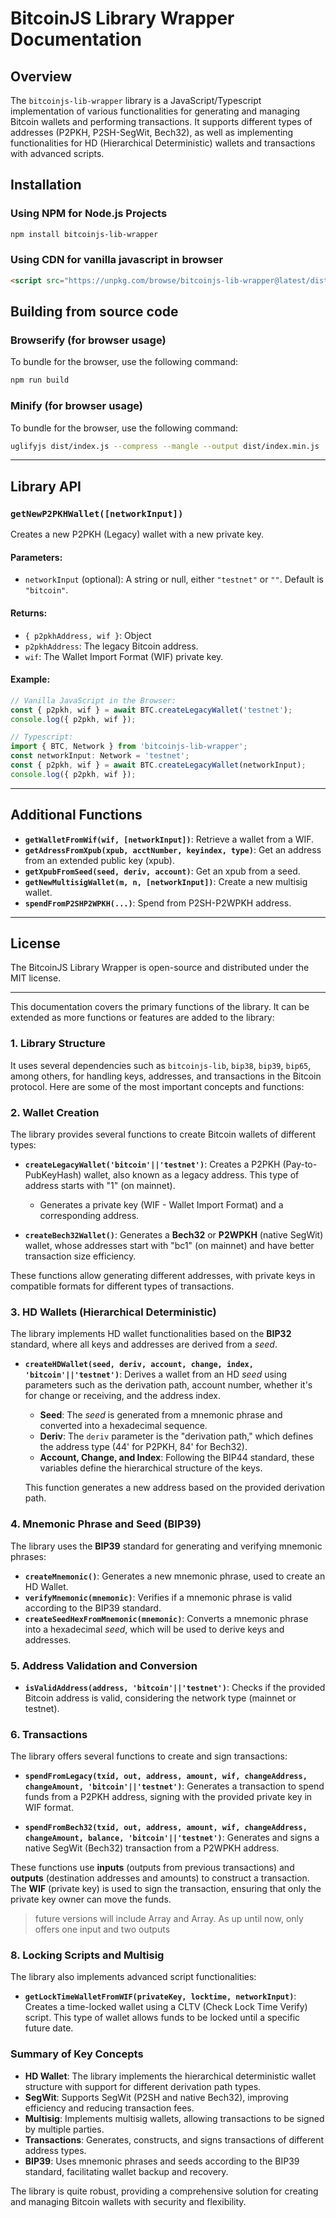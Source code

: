 # BitcoinJS Library Wrapper Documentation

## Overview

The `bitcoinjs-lib-wrapper` library is a JavaScript/Typescript implementation of various functionalities for generating and managing Bitcoin wallets and performing transactions. It supports different types of addresses (P2PKH, P2SH-SegWit, Bech32), as well as implementing functionalities for HD (Hierarchical Deterministic) wallets and transactions with advanced scripts.

## Installation

### Using NPM for Node.js Projects
```bash
npm install bitcoinjs-lib-wrapper
```

### Using CDN for vanilla javascript in browser
```html
<script src="https://unpkg.com/browse/bitcoinjs-lib-wrapper@latest/dist/bitcoinjs-lib-wrapper.js"></script>
```

## Building from source code

### Browserify (for browser usage)
To bundle for the browser, use the following command:
```bash
npm run build
```

### Minify (for browser usage)
To bundle for the browser, use the following command:
```bash
uglifyjs dist/index.js --compress --mangle --output dist/index.min.js
```

---

## Library API

### **`getNewP2PKHWallet([networkInput])`**

Creates a new P2PKH (Legacy) wallet with a new private key.

#### Parameters:
- `networkInput` (optional): A string or null, either `"testnet"` or `""`. Default is `"bitcoin"`.

#### Returns:
  - `{ p2pkhAddress, wif }`: Object
  - `p2pkhAddress`: The legacy Bitcoin address.
  - `wif`: The Wallet Import Format (WIF) private key.

#### Example:
```javascript
// Vanilla JavaScript in the Browser:
const { p2pkh, wif } = await BTC.createLegacyWallet('testnet');
console.log({ p2pkh, wif });
```

```typescript
// Typescript:
import { BTC, Network } from 'bitcoinjs-lib-wrapper';
const networkInput: Network = 'testnet';
const { p2pkh, wif } = await BTC.createLegacyWallet(networkInput);
console.log({ p2pkh, wif });
```

---

## Additional Functions

- **`getWalletFromWif(wif, [networkInput])`**: Retrieve a wallet from a WIF.
- **`getAdressFromXpub(xpub, acctNumber, keyindex, type)`**: Get an address from an extended public key (xpub).
- **`getXpubFromSeed(seed, deriv, account)`**: Get an xpub from a seed.
- **`getNewMultisigWallet(m, n, [networkInput])`**: Create a new multisig wallet.
- **`spendFromP2SHP2WPKH(...)`**: Spend from P2SH-P2WPKH address.

---

## License
The BitcoinJS Library Wrapper is open-source and distributed under the MIT license.

---

This documentation covers the primary functions of the library. It can be extended as more functions or features are added to the library:

### 1. **Library Structure**

It uses several dependencies such as `bitcoinjs-lib`, `bip38`, `bip39`, `bip65`, among others, for handling keys, addresses, and transactions in the Bitcoin protocol. Here are some of the most important concepts and functions:

### 2. **Wallet Creation**

The library provides several functions to create Bitcoin wallets of different types:

- **`createLegacyWallet('bitcoin'||'testnet')`**: Creates a P2PKH (Pay-to-PubKeyHash) wallet, also known as a legacy address. This type of address starts with "1" (on mainnet).
  - Generates a private key (WIF - Wallet Import Format) and a corresponding address.
  
- **`createBech32Wallet()`**: Generates a **Bech32** or **P2WPKH** (native SegWit) wallet, whose addresses start with "bc1" (on mainnet) and have better transaction size efficiency.

These functions allow generating different addresses, with private keys in compatible formats for different types of transactions.

### 3. **HD Wallets (Hierarchical Deterministic)**

The library implements HD wallet functionalities based on the **BIP32** standard, where all keys and addresses are derived from a *seed*.

- **`createHDWallet(seed, deriv, account, change, index, 'bitcoin'||'testnet')`**: Derives a wallet from an HD *seed* using parameters such as the derivation path, account number, whether it's for change or receiving, and the address index.
  
  - **Seed**: The *seed* is generated from a mnemonic phrase and converted into a hexadecimal sequence.
  - **Deriv**: The `deriv` parameter is the "derivation path," which defines the address type (44' for P2PKH, 84' for Bech32).
  - **Account, Change, and Index**: Following the BIP44 standard, these variables define the hierarchical structure of the keys.
  
  This function generates a new address based on the provided derivation path.

### 4. **Mnemonic Phrase and Seed (BIP39)**

The library uses the **BIP39** standard for generating and verifying mnemonic phrases:

- **`createMnemonic()`**: Generates a new mnemonic phrase, used to create an HD Wallet.
- **`verifyMnemonic(mnemonic)`**: Verifies if a mnemonic phrase is valid according to the BIP39 standard.
- **`createSeedHexFromMnemonic(mnemonic)`**: Converts a mnemonic phrase into a hexadecimal *seed*, which will be used to derive keys and addresses.

### 5. **Address Validation and Conversion**

- **`isValidAddress(address, 'bitcoin'||'testnet')`**: Checks if the provided Bitcoin address is valid, considering the network type (mainnet or testnet).
  
### 6. **Transactions**

The library offers several functions to create and sign transactions:

- **`spendFromLegacy(txid, out, address, amount, wif, changeAddress, changeAmount, 'bitcoin'||'testnet')`**: Generates a transaction to spend funds from a P2PKH address, signing with the provided private key in WIF format.

- **`spendFromBech32(txid, out, address, amount, wif, changeAddress, changeAmount, balance, 'bitcoin'||'testnet')`**: Generates and signs a native SegWit (Bech32) transaction from a P2WPKH address.

These functions use **inputs** (outputs from previous transactions) and **outputs** (destination addresses and amounts) to construct a transaction. The **WIF** (private key) is used to sign the transaction, ensuring that only the private key owner can move the funds.

> future versions will include Array<inputs> and Array<outputs>. As up until now, only offers one input and two outputs

### 8. **Locking Scripts and Multisig**

The library also implements advanced script functionalities:

- **`getLockTimeWalletFromWIF(privateKey, locktime, networkInput)`**: Creates a time-locked wallet using a CLTV (Check Lock Time Verify) script. This type of wallet allows funds to be locked until a specific future date.

### Summary of Key Concepts

- **HD Wallet**: The library implements the hierarchical deterministic wallet structure with support for different derivation path types.
- **SegWit**: Supports SegWit (P2SH and native Bech32), improving efficiency and reducing transaction fees.
- **Multisig**: Implements multisig wallets, allowing transactions to be signed by multiple parties.
- **Transactions**: Generates, constructs, and signs transactions of different address types.
- **BIP39**: Uses mnemonic phrases and seeds according to the BIP39 standard, facilitating wallet backup and recovery.

The library is quite robust, providing a comprehensive solution for creating and managing Bitcoin wallets with security and flexibility.